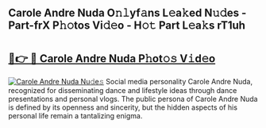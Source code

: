 ## Carole Andre Nuda O𝚗𝚕yf𝚊ns L𝚎a𝚔ed N𝚞𝚍es - Part-frX P𝚑𝚘tos Vi𝚍𝚎o - H𝚘𝚝 Part L𝚎a𝚔s rT1uh

# <h2><a href="http://kf9ho39.oniu.top/?m=Carole+Andre+Nuda">🔗👉 🔴 Carole Andre Nuda P𝚑ot𝚘𝚜 V𝚒d𝚎o</a></h2>

[![Carole Andre Nuda Nu𝚍e𝚜](https://i.imgur.com/0qMVB7G.gif)](http://kf9ho39.oniu.top/?m=Carole+Andre+Nuda)
Social media personality Carole Andre Nuda, recognized for disseminating dance and lifestyle ideas through dance presentations and personal vlogs. The public persona of Carole Andre Nuda is defined by its openness and sincerity, but the hidden aspects of his personal life remain a tantalizing enigma.  
